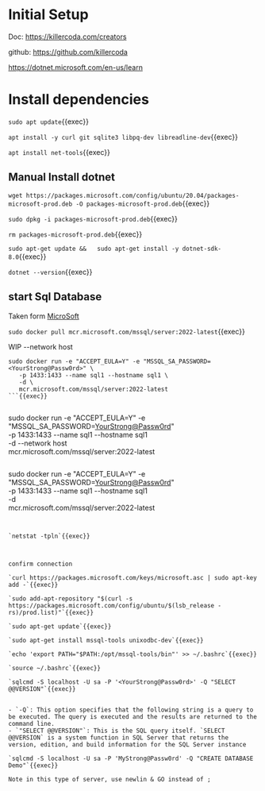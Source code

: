 
# Initial Setup

Doc: https://killercoda.com/creators

github: https://github.com/killercoda

https://dotnet.microsoft.com/en-us/learn

# Install dependencies


`sudo apt update`{{exec}}

`apt install -y curl git sqlite3 libpq-dev libreadline-dev`{{exec}}

`apt install net-tools`{{exec}}

## Manual Install dotnet


`wget https://packages.microsoft.com/config/ubuntu/20.04/packages-microsoft-prod.deb -O packages-microsoft-prod.deb`{{exec}}

`sudo dpkg -i packages-microsoft-prod.deb`{{exec}}

`rm packages-microsoft-prod.deb`{{exec}}

 `sudo apt-get update &&   sudo apt-get install -y dotnet-sdk-8.0`{{exec}}

`dotnet --version`{{exec}}

## start Sql Database

Taken form [MicroSoft](https://learn.microsoft.com/en-us/sql/linux/quickstart-install-connect-docker?view=sql-server-ver16&tabs=cli&pivots=cs1-bash)

`sudo docker pull mcr.microsoft.com/mssql/server:2022-latest`{{exec}}

WIP --network host

```
sudo docker run -e "ACCEPT_EULA=Y" -e "MSSQL_SA_PASSWORD=<YourStrong@Passw0rd>" \
   -p 1433:1433 --name sql1 --hostname sql1 \
   -d \
   mcr.microsoft.com/mssql/server:2022-latest
```{{exec}}


```
sudo docker run -e "ACCEPT_EULA=Y" -e "MSSQL_SA_PASSWORD=<YourStrong@Passw0rd>" \
   -p 1433:1433 --name sql1 --hostname sql1 \
   -d --network host \
   mcr.microsoft.com/mssql/server:2022-latest
```{{copy}}

```
sudo docker run -e "ACCEPT_EULA=Y" -e "MSSQL_SA_PASSWORD=<YourStrong@Passw0rd>" \
   -p 1433:1433 --name sql1 --hostname sql1 \
   -d \
   mcr.microsoft.com/mssql/server:2022-latest
```{{copy}}


`netstat -tpln`{{exec}}



confirm connection

`curl https://packages.microsoft.com/keys/microsoft.asc | sudo apt-key add -`{{exec}}

`sudo add-apt-repository "$(curl -s https://packages.microsoft.com/config/ubuntu/$(lsb_release -rs)/prod.list)"`{{exec}}

`sudo apt-get update`{{exec}}

`sudo apt-get install mssql-tools unixodbc-dev`{{exec}}

`echo 'export PATH="$PATH:/opt/mssql-tools/bin"' >> ~/.bashrc`{{exec}}

`source ~/.bashrc`{{exec}}

`sqlcmd -S localhost -U sa -P '<YourStrong@Passw0rd>' -Q "SELECT @@VERSION"`{{exec}}


- `-Q`: This option specifies that the following string is a query to be executed. The query is executed and the results are returned to the command line.
- `"SELECT @@VERSION"`: This is the SQL query itself. `SELECT @@VERSION` is a system function in SQL Server that returns the version, edition, and build information for the SQL Server instance

`sqlcmd -S localhost -U sa -P 'MyStrong@Passw0rd' -Q "CREATE DATABASE Demo"`{{exec}}

Note in this type of server, use newlin & GO instead of ;
